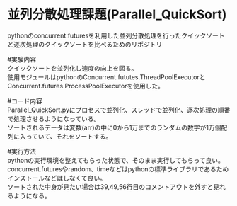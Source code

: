# 並列分散処理課題(Parallel_QuickSort)
pythonのconcurrent.futuresを利用した並列分散処理を行ったクイックソートと逐次処理のクイックソートを比べるためのリポジトリ

#実験内容  
クイックソートを並列化し速度の向上を図る。  
使用モジュールはpythonのConcurrent.fututes.ThreadPoolExecutorとConcurrent.futures.ProcessPoolExecutorを使用した。  

#コード内容  
Parallel_QuickSort.pyにプロセスで並列化、スレッドで並列化、逐次処理の順番で処理させるようになっている。  
ソートされるデータは変数(arr)の中に0から1万までのランダムの数字が1万個配列に入っていて、それをソートする。  

#実行方法  
pythonの実行環境を整えてもらった状態で、そのまま実行してもらって良い。  
concurrent.futuresやrandom、timeなどはpythonの標準ライブラリであるためインストールなどはしなくて良い。  
ソートされた中身が見たい場合は39,49,56行目のコメントアウトを外すと見れるようになる。  

